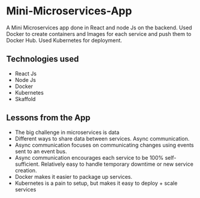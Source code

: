 # Mini-Microservices-App
A Mini Microservices app done in React and node Js on the backend. Used Docker to create containers and Images for each service and push them to Docker Hub. Used Kubernetes for deployment. 

## Technologies used
- React Js
- Node Js
- Docker
- Kubernetes
- Skaffold

## Lessons from the App
- The big challenge in microservices is data
- Different ways to share data between services. Async communication.
- Async communication focuses on communicating changes using events sent to an event bus.
- Async communication encourages each service to be 100% self-sufficient. Relatively easy to handle temporary downtime or new service creation.
- Docker makes it easier to package up services.
- Kubernetes is a pain to setup, but makes it easy to deploy + scale services
